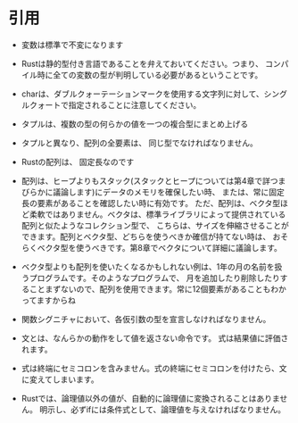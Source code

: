 # 引用
- 変数は標準で不変になります
- Rustは静的型付き言語であることを弁えておいてください。つまり、 コンパイル時に全ての変数の型が判明している必要があるということです。
- charは、ダブルクォーテーションマークを使用する文字列に対して、シングルクォートで指定されることに注意してください。
- タプルは、複数の型の何らかの値を一つの複合型にまとめ上げる
- タプルと異なり、配列の全要素は、 同じ型でなければなりません。
- Rustの配列は、 固定長なのです

- 配列は、ヒープよりもスタック(スタックとヒープについては第4章で詳つまびらかに議論します)にデータのメモリを確保したい時、 または、常に固定長の要素があることを確認したい時に有効です。 ただ、配列は、ベクタ型ほど柔軟ではありません。ベクタは、標準ライブラリによって提供されている配列と似たようなコレクション型で、 こちらは、サイズを伸縮させることができます。配列とベクタ型、どちらを使うべきか確信が持てない時は、 おそらくベクタ型を使うべきです。第8章でベクタについて詳細に議論します。
- ベクタ型よりも配列を使いたくなるかもしれない例は、1年の月の名前を扱うプログラムです。そのようなプログラムで、 月を追加したり削除したりすることまずないので、配列を使用できます。常に12個要素があることもわかってますからね

- 関数シグニチャにおいて、各仮引数の型を宣言しなければなりません。

- 文とは、なんらかの動作をして値を返さない命令です。 式は結果値に評価されます。
- 式は終端にセミコロンを含みません。式の終端にセミコロンを付けたら、文に変えてしまいます。

- Rustでは、論理値以外の値が、自動的に論理値に変換されることはありません。 明示し、必ずifには条件式として、論理値を与えなければなりません。

